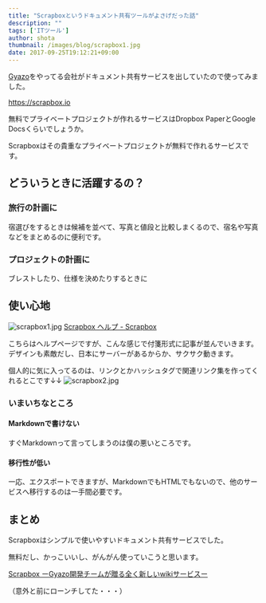 ```yaml
---
title: "Scrapboxというドキュメント共有ツールがよさげだった話"
description: ""
tags: ['ITツール']
author: shota
thumbnail: /images/blog/scrapbox1.jpg
date: 2017-09-25T19:12:21+09:00
---
```


[Gyazo](https://gyazo.com/ja)をやってる会社がドキュメント共有サービスを出していたので使ってみました。

https://scrapbox.io

無料でプライベートプロジェクトが作れるサービスはDropbox PaperとGoogle Docsくらいでしょうか。

Scrapboxはその貴重なプライベートプロジェクトが無料で作れるサービスです。

## どういうときに活躍するの？
### 旅行の計画に
宿選びをするときは候補を並べて、写真と値段と比較しまくるので、宿名や写真などをまとめるのに便利です。

### プロジェクトの計画に
ブレストしたり、仕様を決めたりするときに

## 使い心地
![scrapbox1.jpg](/images/blog/scrapbox1.jpg)
[Scrapbox ヘルプ - Scrapbox](https://scrapbox.io/help-jp)

こちらはヘルプページですが、こんな感じで付箋形式に記事が並んでいきます。
デザインも素敵だし、日本にサーバーがあるからか、サクサク動きます。

個人的に気に入ってるのは、リンクとかハッシュタグで関連リンク集を作ってくれるとこです↓↓
![scrapbox2.jpg](/images/blog/scrapbox2.jpg)

<script data-ad-client="ca-pub-9971307452839678" async src="https://pagead2.googlesyndication.com/pagead/js/adsbygoogle.js"></script>

### いまいちなところ

#### Markdownで書けない
すぐMarkdownって言ってしまうのは僕の悪いところです。


#### 移行性が低い
一応、エクスポートできますが、MarkdownでもHTMLでもないので、他のサービスへ移行するのは一手間必要です。


## まとめ
Scrapboxはシンプルで使いやすいドキュメント共有サービスでした。

無料だし、かっこいいし、がんがん使っていこうと思います。

[Scrapbox ーGyazo開発チームが贈る全く新しいwikiサービスー](http://blogja.gyazo.com/entry/2016/12/16/185300)

（意外と前にローンチしてた・・・）

